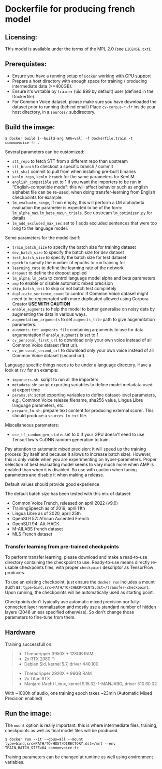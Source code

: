 # Dockerfile for producing french model

## Licensing:

This model is available under the terms of the MPL 2.0 (see `LICENSE.txt`).

## Prerequistes:

* Ensure you have a running setup of [`Docker` working with GPU support](https://docs.docker.com/config/containers/resource_constraints/#gpu)
* Prepare a host directory with enough space for training / producing intermediate data (>=400GB).
* Ensure it's writable by `trainer` (uid 999 by default) user (defined in the Dockerfile).
* For Common Voice dataset, please make sure you have downloaded the dataset prior to running (behind email)
  Place `cv-corpus-*-fr` inside your host directory, in a `sources/` subdirectory.

## Build the image:

```
$ docker build [--build-arg ARG=val] -f Dockerfile.train -t commonvoice-fr .
```

Several parameters can be customized:
 - `stt_repo` to fetch STT from a different repo than upstream
 - `stt_branch` to checkout a specific branch / commit
 - `stt_sha1` commit to pull from when installing pre-built binaries
 - `kenlm_repo`, `kenlm_branch` for the same parameters for KenLM
 - `english_compatible` set to 1 if you want the importers to be run in
    "English-compatible mode": this will affect behavior such as english
    alphabet file can be re-used, when doing transfer-learning from English
    checkpoints for example.
 - `lm_evaluate_range`, if non empty, this will perform a LM alpha/beta evaluation
    the parameter is expected to be of the form: `lm_alpha_max`,`lm_beta_max`,`n_trials`.
    See upstream `lm_optimizer.py` for details
 - `lm_add_excluded_max_sec` set to 1 adds excluded sentences that were too long to the language model.

Some parameters for the model itself:
 - `train_batch_size` to specify the batch size for training dataset
 - `dev_batch_size` to specify the batch size for dev dataset
 - `test_batch_size` to specify the batch size for test dataset
 - `epoch` to specify the number of epochs to run training for
 - `learning_rate` to define the learning rate of the network
 - `dropout` to define the dropout applied
 - `lm_alpha`, `lm_beta` to control language model alpha and beta parameters
 - `amp` to enable or disable automatic mixed precision
 - `skip_batch_test` to skip or not batch test completely
 - `duplicate_sentence_count` to control if Common Voice dataset might need
    to be regenerated with more duplicated allowed using Corpora Creator
    **USE WITH CAUTION**
 - `enable_augments` to help the model to better generalise on noisy data by augmenting the data in various ways.
 - `augmentation_arguments` to set `augments_file` path to give augemntation parameters.
 - `augments.txt`: `augments_file` containing arguments to use for data argumentation if `enable_augments` is set to 1.
 - `cv_personal_first_url` to download only your own voice instead of all Common Voice dataset (first url).
 - `cv_personal_second_url` to download only your own voice instead of all Common Voice dataset (second url).

Language specific things needs to be under a language directory. Have a look at `fr/` for an example:
 - `importers.sh`: script to run all the importers
 - `metadata.sh`: script exporting variables to define model metadata used at export time
 - `params.sh`: script exporting variables to define dataset-level parameters, e.g.,
                Common Voice release filename, sha256 value, Lingua Libre language
		parameters, etc.
 - `prepare_lm.sh`: prepare text content for producing external scorer. This
                    should produce a `sources_lm.txt` file.

Miscellaneous parameters:
 - `use_tf_random_gen_state`: set to 0 if your GPU doesn't need to use Tensorflow's CuDNN random generation to train.

Pay attention to automatic mixed precision: it will speed up the training
process (by itself and because it allows to increase batch size). However,
this is only viable when you are experimenting on hyper-parameters. Proper
selection of best evaluating model seems to vary much more when AMP is enabled
than when it is disabled. So use with caution when tuning parameters and
disable it when making a release.

Default values should provide good experience.

The default batch size has been tested with this mix of dataset:
 - Common Voice French, released on april 2022 (v9.0)
 - TrainingSpeech as of 2019, april 11th
 - Lingua Libre as of 2020, april 25th
 - OpenSLR 57: African Accented French
 - OpenSLR 94: Att-HACK
 - M-AILABS french dataset
 - MLS French dataset

### Transfer learning from pre-trained checkpoints

To perform transfer learning, please download and make a read-to-use directory
containing the checkpoint to use. Ready-to-use means directly re-usable checkpoints
files, with proper `checkpoint` descriptor as TensorFlow produces.

To use an existing checkpoint, just ensure the `docker run` includes a mount such as:
`type=bind,src=PATH/TO/CHECKPOINTS,dst=/transfer-checkpoint`. Upon running, the checkpoints will be automatically used as starting point.

Checkpoints don't typically use automatic mixed precision nor fully-connected layer normalization and mostly use a standard number of hidden layers (2048 unless specified otherwise). So don't change those parameters to fine-tune from them.

## Hardware

Training successfull on:

> - Threadripper 3950X + 128GB RAM
> - 2x RTX 2080 Ti
> - Debian Sid, kernel 5.7, driver 440.100

> - Threadripper 2920X + 96GB RAM
> - 2x Titan RTX
> - Manjaro (Arch) Linux, kernel 5.15.32-1-MANJARO, driver 510.60.02


With ~1000h of audio, one training epoch takes ~23min (Automatic Mixed Precision enabled)

## Run the image:

The `mount` option is really important: this is where intermediate files, training, checkpoints as
well as final model files will be produced.

```
$ docker run --it --gpus=all --mount type=bind,src=PATH/TO/HOST/DIRECTORY,dst=/mnt --env TRAIN_BATCH_SIZE=64 commonvoice-fr
```

Training parameters can be changed at runtime as well using environment variables.
